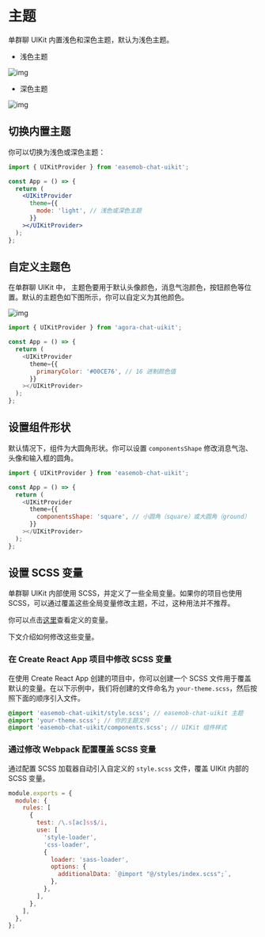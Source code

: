 # 主题

<Toc />

单群聊 UIKit 内置浅色和深色主题，默认为浅色主题。

- 浅色主题

![img](/images/uikit/chatuikit/web/light_mode.png)

- 深色主题

![img](/images/uikit/chatuikit/web/dark_mode.png)

## 切换内置主题

你可以切换为浅色或深色主题：

```jsx
import { UIKitProvider } from 'easemob-chat-uikit';

const App = () => {
  return (
    <UIKitProvider
      theme={{
        mode: 'light', // 浅色或深色主题
      }}
    ></UIKitProvider>
  );
};
```

## 自定义主题色

在单群聊 UIKit 中， 主题色要用于默认头像颜色，消息气泡颜色，按钮颜色等位置。默认的主题色如下图所示，你可以自定义为其他颜色。

![img](/images/uikit/chatuikit/web/image.png)

```javascript
import { UIKitProvider } from 'agora-chat-uikit';

const App = () => {
  return (
    <UIKitProvider
      theme={{
        primaryColor: '#00CE76', // 16 进制颜色值
      }}
    ></UIKitProvider>
  );
};
```

## 设置组件形状

默认情况下，组件为大圆角形状。你可以设置 `componentsShape` 修改消息气泡、头像和输入框的圆角。

```javascript
import { UIKitProvider } from 'easemob-chat-uikit';

const App = () => {
  return (
    <UIKitProvider
      theme={{
        componentsShape: 'square', // 小圆角（square）或大圆角（ground）
      }}
    ></UIKitProvider>
  );
};
```

## 设置 SCSS 变量

单群聊 UIKit 内部使用 SCSS，并定义了一些全局变量。如果你的项目也使用 SCSS，可以通过覆盖这些全局变量修改主题，不过，这种用法并不推荐。

你可以点击[这里](https://github.com/easemob/Easemob-UIKit-web/blob/dev/common/style/themes/default.scss)查看定义的变量。

下文介绍如何修改这些变量。

### 在 Create React App 项目中修改 SCSS 变量 

在使用 Create React App 创建的项目中，你可以创建一个 SCSS 文件用于覆盖默认的变量。在以下示例中，我们将创建的文件命名为 `your-theme.scss`，然后按照下面的顺序引入文件。 

```scss
@import 'easemob-chat-uikit/style.scss'; // easemob-chat-uikit 主题
@import 'your-theme.scss'; // 你的主题文件
@import 'easemob-chat-uikit/components.scss'; // UIKit 组件样式
```

### 通过修改 Webpack 配置覆盖 SCSS 变量

通过配置 SCSS 加载器自动引入自定义的 `style.scss` 文件，覆盖 UIKit 内部的 SCSS 变量。

```javascript
module.exports = {
  module: {
    rules: [
      {
        test: /\.s[ac]ss$/i,
        use: [
          'style-loader',
          'css-loader',
          {
            loader: 'sass-loader',
            options: {
              additionalData: `@import "@/styles/index.scss";`,
            },
          },
        ],
      },
    ],
  },
};
```
